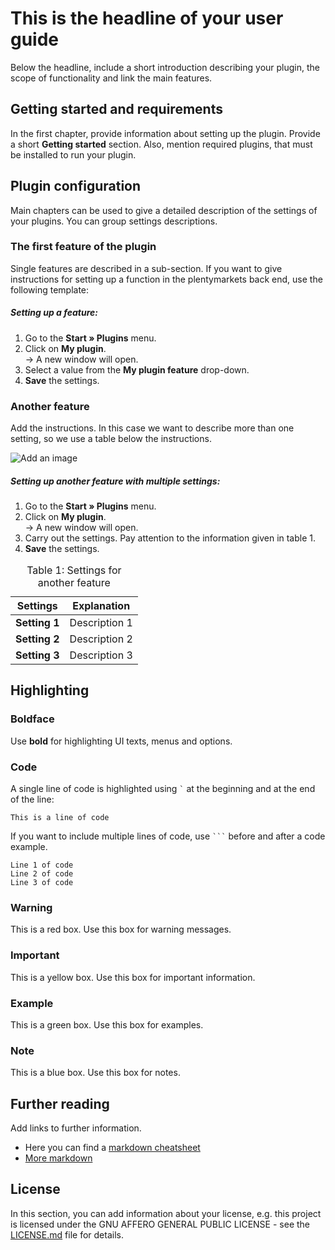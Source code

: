 # This is the headline of your user guide
 
Below the headline, include a short introduction describing your plugin, the scope of functionality and link the main features.
 
## Getting started and requirements
 
In the first chapter, provide information about setting up the plugin. Provide a short **Getting started** section. Also, mention required plugins, that must be installed to run your plugin.
 
## Plugin configuration
 
Main chapters can be used to give a detailed description of the settings of your plugins. You can group settings descriptions.
 
### The first feature of the plugin
 
Single features are described in a sub-section. If you want to give instructions for setting up a function in the plentymarkets back end, use the following template:
 
##### Setting up a feature:
 
1. Go to the **Start » Plugins** menu.
2. Click on **My plugin**.<br />→ A new window will open.
3. Select a value from the **My plugin feature** drop-down.
4. **Save** the settings.
 
### Another feature
 
Add the instructions. In this case we want to describe more than one setting, so we use a table below the instructions.
 
![Add an image](http://placehold.it/350x150?text=Add+an+image)
 
##### Setting up another feature with multiple settings:
 
1. Go to the **Start » Plugins** menu.
2. Click on **My plugin**.<br />→ A new window will open.
3. Carry out the settings. Pay attention to the information given in table 1.
4. **Save** the settings.
 
<table>
	<thead>
		<th>
			Settings
		</th>
		<th>
			Explanation
		</th>
	</thead>
	<tbody>
		<tr>
			<td>
				<b>Setting 1</b>
			</td>
			<td>
				Description 1
			</td>
		</tr>
		<tr>
			<td>
				<b>Setting 2</b>
			</td>
			<td>
				Description 2
			</td>
		</tr>
		<tr>
			<td>
				<b>Setting 3</b>
			</td>
			<td>
				Description 3
			</td>
		</tr>
	</tbody>
	<caption>
		Table 1: Settings for another feature
	</caption>
</table>
 
## Highlighting
 
### Boldface
 
Use **bold** for highlighting UI texts, menus and options.
 
### Code
 
A single line of code is highlighted using <code>`</code> at the beginning and at the end of the line:
 
`This is a line of code`
 
If you want to include multiple lines of code, use <code>```</code> before and after a code example.
 
```
Line 1 of code
Line 2 of code
Line 3 of code
```
 
 
### Warning
 
<div class="alert alert-danger" role="alert">
    This is a red box. Use this box for warning messages.
</div>
 
### Important
 
<div class="alert alert-warning" role="alert">
    This is a yellow box. Use this box for important information.
</div>
 
### Example
 
<div class="alert alert-success" role="alert">
    This is a green box. Use this box for examples.
</div>
 
### Note
 
<div class="alert alert-info" role="alert">
    This is a blue box. Use this box for notes.
</div>
 
 
## Further reading
 
Add links to further information.
 
* Here you can find a [markdown cheatsheet](https://guides.github.com/pdfs/markdown-cheatsheet-online.pdf)
* [More markdown](http://www.markdowntutorial.com/)
 
## License
 
In this section, you can add information about your license, e.g. this project is licensed under the GNU AFFERO GENERAL PUBLIC LICENSE - see the [LICENSE.md](/LICENSE.md) file for details.